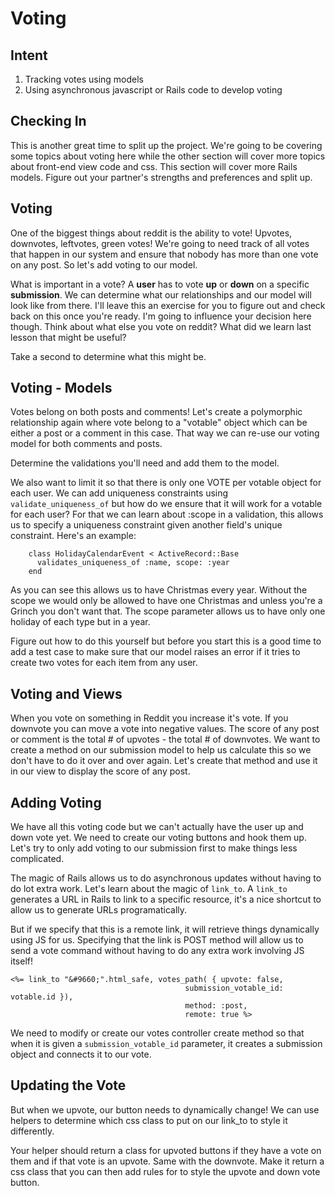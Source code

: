 # Voting

## Intent

1. Tracking votes using models
2. Using asynchronous javascript or Rails code to develop voting

## Checking In

This is another great time to split up the project. We're going to be covering some topics about voting here while the other section will cover more topics about front-end view code and css. This section will cover more Rails models. Figure out your partner's strengths and preferences and split up. 

## Voting

One of the biggest things about reddit is the ability to vote! Upvotes, downvotes, leftvotes, green votes! We're going to need track of all votes that happen in our system and ensure that nobody has more than one vote on any post. So let's add voting to our model.

What is important in a vote? A **user** has to vote **up** or **down** on a specific **submission**. We can determine what our relationships and our model will look like from there. I'll leave this an exercise for you to figure out and check back on this once you're ready. I'm going to influence your decision here though. Think about what else you vote on reddit? What did we learn last lesson that might be useful?

Take a second to determine what this might be. 

## Voting - Models

Votes belong on both posts and comments! Let's create a polymorphic relationship again where vote belong to a "votable" object which can be either a post or a comment in this case. That way we can re-use our voting model for both comments and posts. 

Determine the validations you'll need and add them to the model. 

We also want to limit it so that there is only one VOTE per votable object for each user. We can add uniqueness constraints using ```validate_uniqueness_of``` but how do we ensure that it will work for a votable for each user?  For that we can learn about :scope in a validation, this allows us to specify a uniqueness constraint given another field's unique constraint.  Here's an example:

```
	class HolidayCalendarEvent < ActiveRecord::Base
	  validates_uniqueness_of :name, scope: :year
	end
```

As you can see this allows us to have Christmas every year. Without the scope we would only be allowed to have one Christmas and unless you're a Grinch you don't want that. The scope parameter allows us to have only one holiday of each type but in a year. 

Figure out how to do this yourself but before you start this is a good time to add a test case to make sure that our model raises an error if it tries to create two votes for each item from any user. 

## Voting and Views

When you vote on something in Reddit you increase it's vote. If you downvote you can move a vote into negative values. The score of any post or comment is the total # of upvotes - the total # of downvotes. We want to create a method on our submission model to help us calculate this so we don't have to do it over and over again. Let's create that method and use it in our view to display the score of any post. 

## Adding Voting

We have all this voting code but we can't actually have the user up and down vote yet. We need to create our voting buttons and hook them up. Let's try to only add voting to our submission first to make things less complicated. 

The magic of Rails allows us to do asynchronous updates without having to do lot extra work. Let's learn about the magic of ```link_to```. A ```link_to``` generates a URL in Rails to link to a specific resource, it's a nice shortcut to allow us to generate URLs programatically. 

But if we specify that this is a remote link, it will retrieve things dynamically using JS for us. Specifying that the link is POST method will allow us to send a vote command without having to do any extra work involving JS itself!

```
<%= link_to "&#9660;".html_safe, votes_path( { upvote: false,
                                       submission_votable_id: votable.id }),
                                       method: :post,
                                       remote: true %>
```

We need to modify or create our votes controller create method so that when it is given a ```submission_votable_id``` parameter, it creates a submission object and connects it to our vote. 

## Updating the Vote 

But when we upvote, our button needs to dynamically change! We can use helpers to determine which css class to put on our link_to to style it differently. 

Your helper should return a class for upvoted buttons if they have a vote on them and if that vote is an upvote. Same with the downvote. Make it return a css class that you can then add rules for to style the upvote and down vote button.



